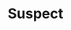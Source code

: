 ---
layout: holo9song
title: "Suspect"
songno: 6
thumbfile: "06_suspect"

streamlink: "https://hip.streamlink.to/suspect"
nyaaid: "https://nyaa.si/view/1333917"
yt_playlistid: "OLAK5uy_kBfN9qSiNR9sKhhQhxw_OWalZ8W-ACCQk"

info:
    title: "Suspect"
    singer: "Aki Rosenthal, Roboco-san, Nakiri Ayame"
    lyrics: "Kyota."
    composer: "Kyota."
    arranger: "Kyota."
---